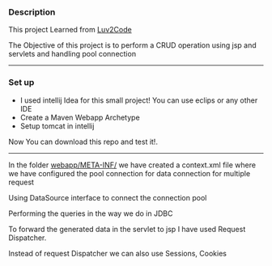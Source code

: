 <h3>Description</h3>
<p>This project Learned from <a href="https://luv2code.com/">Luv2Code</a> </p>
<p>The Objective of this project is to perform a CRUD operation using jsp and servlets and handling  pool connection</p>

<hr>
<h3>Set up</h3>
<ul>
  <li>I used  intellij Idea for this small project! You can use eclips or any other IDE</li>
  <li>Create a Maven Webapp Archetype </li>
  <li>Setup tomcat in intellij </li>
</ul>
<p>Now You can download this repo and test it!.</p>
<hr>
<p>In the folder <a href="src/main/webapp/META-INF">webapp/META-INF/</a> we have created a context.xml file where we have configured the pool connection for data connection for multiple request</p>
<p>Using DataSource interface to connect the connection pool</p>
<p>Performing the queries in the way we do in JDBC</p>
<p>To forward the generated data in the servlet to jsp I have used Request Dispatcher.</p>
<p>Instead of request Dispatcher we can also use Sessions, Cookies </p>


